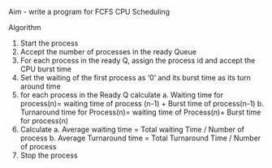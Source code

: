 Aim - write a  program for FCFS CPU Scheduling

Algorithm 

1.  Start the process
2.  Accept the number of processes in the ready Queue
3.  For each process in the ready Q, assign the process id and accept the CPU burst time
4.  Set the waiting of the first process as ‘0’ and its burst time as its turn around time
5.  for each process in the Ready Q calculate
                  a. Waiting time for process(n)= waiting time of process (n-1) + Burst time of process(n-1)
                  b. Turnaround time for Process(n)= waiting time of Process(n)+ Burst time for process(n)
6.  Calculate
            a. Average waiting time = Total waiting Time / Number of process
             b. Average Turnaround time = Total Turnaround Time / Number of process
7.  Stop the process
